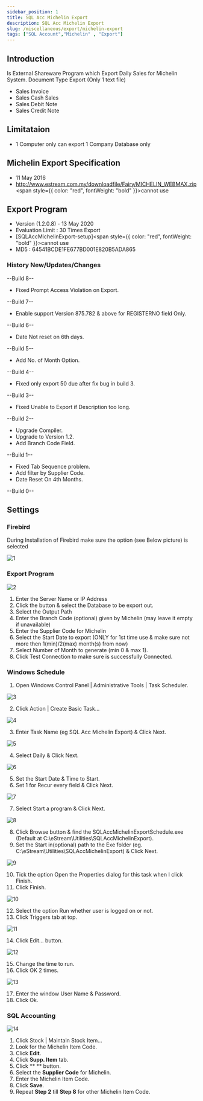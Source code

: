 ```yaml
---
sidebar_position: 1
title: SQL Acc Michelin Export
description: SQL Acc Michelin Export  
slug: /miscellaneous/export/michelin-export
tags: ["SQL Account","Michelin" , "Export"]
---
```


## Introduction
Is External Shareware Program which Export Daily Sales for Michelin System.
Document Type Export (Only 1 text file)

- Sales Invoice
- Sales Cash Sales
- Sales Debit Note
- Sales Credit Note

## Limitataion
- 1 Computer only can export 1 Company Database only

## Michelin Export Specification
- 11 May 2016
- http://www.estream.com.my/downloadfile/Fairy/MICHELIN_WEBMAX.zip<span style={{ color: "red", fontWeight: "bold" }}>cannot use</span>

## Export Program
- Version (1.2.0.8) - 13 May 2020
- Evaluation Limit : 30 Times Export
- [SQLAccMichelinExport-setup]<span style={{ color: "red", fontWeight: "bold" }}>cannot use</span>
- MD5 : 64541BCDE1FE677BD001E820B5ADA865

### History New/Updates/Changes
--Build 8--
- Fixed Prompt Access Violation on Export.

--Build 7--
- Enable support Version 875.782 & above for REGISTERNO field Only.

--Build 6--
- Date Not reset on 6th days.

--Build 5--
- Add No. of Month Option.

--Build 4--
- Fixed only export 50 due after fix bug in build 3.

--Build 3--
- Fixed Unable to Export if Description too long.

--Build 2--
- Upgrade Compiler.
- Upgrade to Version 1.2.
- Add Branch Code Field.

--Build 1--
- Fixed Tab Sequence problem.
- Add filter by Supplier Code.
- Date Reset On 4th Months.

--Build 0--


## Settings
### Firebird
During Installation of Firebird make sure the option (see Below picture) is selected

![1](../../../static/img/miscellaneous/export/1jt.png)

### Export Program

![2](../../../static/img/miscellaneous/export/2jt.png)

01. Enter the Server Name or IP Address
02. Click the button & select the Database to be export out.
03. Select the Output Path
04. Enter the Branch Code (optional) given by Michelin (may leave it empty if unavailable)
05. Enter the Supplier Code for Michelin
06. Select the Start Date to export (ONLY for 1st time use & make sure not more then 1(min)/2(max) month(s) from now)
07. Select Number of Month to generate (min 0 & max 1).
08. Click Test Connection to make sure is successfully Connected.


### Windows Schedule
01. Open Windows Control Panel | Administrative Tools | Task Scheduler.

![3](../../../static/img/miscellaneous/export/3jt.png)

02. Click Action | Create Basic Task...

![4](../../../static/img/miscellaneous/export/4jt.png)

03. Enter Task Name (eg SQL Acc Michelin Export) & Click Next.

![5](../../../static/img/miscellaneous/export/5jt.png)

04. Select Daily & Click Next.

![6](../../../static/img/miscellaneous/export/6jt.png)

05. Set the Start Date & Time to Start.
06. Set 1 for Recur every field & Click Next.

![7](../../../static/img/miscellaneous/export/7jt.png)

07. Select Start a program & Click Next.

![8](../../../static/img/miscellaneous/export/8jt.png)

08. Click Browse button & find the SQLAccMichelinExportSchedule.exe (Default at C:\eStream\Utilities\SQLAccMichelinExport).
09. Set the Start in(optional) path to the Exe folder (eg. C:\eStream\Utilities\SQLAccMichelinExport) & Click Next.

![9](../../../static/img/miscellaneous/export/9jt.png)

10. Tick the option Open the Properties dialog for this task when I click Finish.
11. Click Finish.

![10](../../../static/img/miscellaneous/export/10jt.png)

12. Select the option Run whether user is logged on or not.
13. Click Triggers tab at top.

![11](../../../static/img/miscellaneous/export/11jt.png)

14. Click Edit... button.

![12](../../../static/img/miscellaneous/export/12jt.png)

15. Change the time to run.
16. Click OK 2 times.

![13](../../../static/img/miscellaneous/export/13jt.png)

17. Enter the window User Name & Password.
18. Click Ok.

### SQL Accounting

![14](../../../static/img/miscellaneous/export/14jt.png)

01. Click Stock | Maintain Stock Item...
02. Look for the Michelin Item Code.
03. Click **Edit**.
04. Click **Supp. Item** tab.
05. Click **    ** button.
06. Select the **Supplier Code** for Michelin.
07. Enter the Michelin Item Code.
08. Click **Save**.
09. Repeat **Step 2** till **Step 8** for other Michelin Item Code.